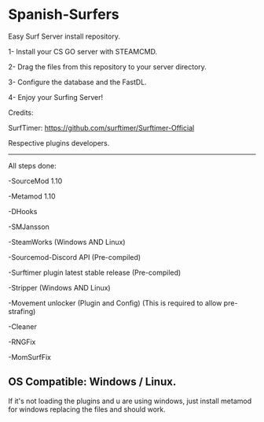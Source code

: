 # Spanish-Surfers
Easy Surf Server install repository.

1- Install your CS GO server with STEAMCMD.

2- Drag the files from this repository to your server directory.

3- Configure the database and the FastDL.

4- Enjoy your Surfing Server!


Credits:


SurfTimer: https://github.com/surftimer/Surftimer-Official

Respective plugins developers.

-------------------------------------------------------------------------------

All steps done:


-SourceMod 1.10

-Metamod 1.10

-DHooks

-SMJansson

-SteamWorks (Windows AND Linux)

-Sourcemod-Discord API (Pre-compiled)

-Surftimer plugin latest stable release (Pre-compiled)

-Stripper (Windows AND Linux)

-Movement unlocker (Plugin and Config) (This is required to allow pre-strafing)

-Cleaner

-RNGFix

-MomSurfFix


OS Compatible: Windows / Linux.
-----------------------------------------------------------------------------------

If it's not loading the plugins and u are using windows, just install metamod for windows replacing the files and should work.
